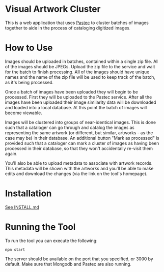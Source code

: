 # Visual Artwork Cluster

This is a web application that uses [Pastec](http://pastec.io/) to cluster batches of images together to aide in the process of cataloging digitized images.

# How to Use

Images should be uploaded in batches, contained within a single zip file. All of the images should be JPEGs. Upload the zip file to the service and wait for the batch to finish processing. All of the images should have unique names and the name of the zip file will be used to keep track of the batch, as it's being processed.

Once a batch of images have been uploaded they will begin to be processed. First they will be uploaded to the Pastec service. After all the images have been uploaded their image similarity data will be downloaded and loaded into a local database. At this point the batch of images will become viewable.

Images will be clustered into groups of near-identical images. This is done such that a cataloger can go through and catalog the images as representing the same artwork (or different, but similar, artworks - as the case may be) in their database. An additional button "Mark as processed" is provided such that a cataloger can mark a cluster of images as having been processed in their database, so that they won't accidentally re-visit them again.

You'll also be able to upload metadata to associate with artwork records. This metadata will be shown with the artworks and you'll be able to make edits and download the changes (via the link on the tool's homepage).

# Installation

[See INSTALL.md](INSTALL.md)

# Running the Tool

To run the tool you can execute the following:

```
npm start
```

The server should be available on the port that you specified, or 3000 by default. Make sure that Mongodb and Pastec are also running.